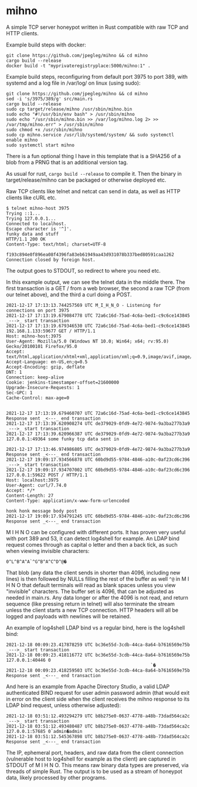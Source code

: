 # mihno
A simple TCP server honeypot written in Rust compatible with raw TCP and HTTP clients.

Example build steps with docker:

```
git clone https://github.com/jpegleg/mihno && cd mihno
cargo build --release
docker build -t "myprivateregistryplace:5000/mihno:1" .
```

Example build steps, reconfiguring from default port 3975 to port 389, with systemd and a log file in /var/log/ on linux (using sudo):

```
git clone https://github.com/jpegleg/mihno && cd mihno
sed -i 's/3975/389/g' src/main.rs
cargo build --release
sudo cp target/release/mihno /usr/sbin/mihno.bin
sudo echo "#!/usr/bin/env bash" > /usr/sbin/mihno
sudo echo "/usr/sbin/mihno.bin >> /var/log/mihno.log 2> >> /var/tmp/mihno.err" > /usr/sbin/mihno
sudo chmod +x /usr/sbin/mihno
sudo cp mihno.service /usr/lib/systemd/system/ && sudo systemctl enable mihno
sudo systemctl start mihno
```

There is a fun optional thing I have in this template that is a SHA256 of a blob from a PRNG that is an additional
version tag. 

As usual for rust, `cargo build --release` to compile it. Then the binary in target/release/mihno can be packaged or otherwise deployed etc.

Raw TCP clients like telnet and netcat can send in data, as well as HTTP clients
like cURL etc.

```
$ telnet mihno-host 3975
Trying ::1...
Trying 127.0.0.1...
Connected to localhost.
Escape character is '^]'.
funky data and stuff
HTTP/1.1 200 OK
Content-Type: text/html; charset=UTF-8

f193c894e0f896ea08f4396fa83eb61949aa43d931078b337bed80591caa1262
Connection closed by foreign host.
```


The output goes to STDOUT, so redirect to where you need etc.

In this example output, we can see the telnet data in the middle there. The first transaction is a GET / from a web browser,
the second a raw TCP (from our telnet above), and the third a curl doing a POST.

```
2021-12-17 17:13:13.744257569 UTC M_I_H_N_O - Listening for connections on port 3975
2021-12-17 17:13:19.679084778 UTC 72a6c16d-75ad-4c6a-bed1-c9c6ce143845  _--->_ start transaction
2021-12-17 17:13:19.679346530 UTC 72a6c16d-75ad-4c6a-bed1-c9c6ce143845 192.168.1.133:59677 GET / HTTP/1.1
Host: mihno-host:3975
User-Agent: Mozilla/5.0 (Windows NT 10.0; Win64; x64; rv:95.0) Gecko/20100101 Firefox/95.0
Accept: text/html,application/xhtml+xml,application/xml;q=0.9,image/avif,image/webp,*/*;q=0.8
Accept-Language: en-US,en;q=0.5
Accept-Encoding: gzip, deflate
DNT: 1
Connection: keep-alive
Cookie: jenkins-timestamper-offset=21600000
Upgrade-Insecure-Requests: 1
Sec-GPC: 1
Cache-Control: max-age=0


2021-12-17 17:13:19.679460707 UTC 72a6c16d-75ad-4c6a-bed1-c9c6ce143845 Response sent _<---_ end transaction
2021-12-17 17:13:39.620908274 UTC de379029-0fd9-4e72-9874-9a3ba277b3a9  _--->_ start transaction
2021-12-17 17:13:39.620966387 UTC de379029-0fd9-4e72-9874-9a3ba277b3a9 127.0.0.1:49364 some funky tcp data sent in

2021-12-17 17:13:46.974986805 UTC de379029-0fd9-4e72-9874-9a3ba277b3a9 Response sent _<---_ end transaction
2021-12-17 19:09:17.934566878 UTC 60bd9d55-9784-4846-a10c-0af23cd6c396  _--->_ start transaction
2021-12-17 19:09:17.934707002 UTC 60bd9d55-9784-4846-a10c-0af23cd6c396 127.0.0.1:59622 POST / HTTP/1.1
Host: localhost:3975
User-Agent: curl/7.74.0
Accept: */*
Content-Length: 27
Content-Type: application/x-www-form-urlencoded

honk honk message body post
2021-12-17 19:09:17.934791245 UTC 60bd9d55-9784-4846-a10c-0af23cd6c396 Response sent _<---_ end transaction

```


M I H N O can be configured with different ports. It has proven very useful with port 389 and 53, it can detect log4shell for example. An LDAP bind request comes through as capital o letter and then a back tick, as such when viewing invisible characters: 

```
0^L^B^A^A`^G^B^A^C^D^@�
```
That blob (any data the client sends in shorter than 4096, including new lines) is then followed by NULLs filling the rest of the buffer as well `^@` in M I H N O that default terminals will read as blank spaces unless you view "invisible" characters. The buffer set is 4096, that can be adjusted as needed in main.rs. Any data longer or after the 4096 is not read, and return sequence (like pressing return in telnet) will also terminate the stream unless the client starts a new TCP connection. HTTP headers will all be logged and payloads with newlines will be retained.

An example of log4shell LDAP bind vs a regular bind, here is the log4shell bind:

```
2021-12-18 00:09:23.417878259 UTC bc36e55d-3cdb-44ca-8a64-b7616569e75b  _--->_ start transaction
2021-12-18 00:09:23.418116772 UTC bc36e55d-3cdb-44ca-8a64-b7616569e75b 127.0.0.1:40446 0
                                                       `�
2021-12-18 00:09:23.418259503 UTC bc36e55d-3cdb-44ca-8a64-b7616569e75b Response sent _<---_ end transaction
```

And here is an example from Apache Directory Studio, a valid LDAP authenticated BIND request for user admin password admin (that would exit in error on the client side when the client receives the mihno response to its LDAP bind request, unless otherwise adjusted):

```
2021-12-18 03:51:12.493294279 UTC b8b275e0-0637-4778-a48b-73dad564ca2c  _--->_ start transaction
2021-12-18 03:51:12.493480487 UTC b8b275e0-0637-4778-a48b-73dad564ca2c 127.0.0.1:57685 0`admin�admin
2021-12-18 03:51:12.545367898 UTC b8b275e0-0637-4778-a48b-73dad564ca2c Response sent _<---_ end transaction
```

The IP, ephemeral port, headers, and raw data from the client connection (vulnerable host to log4shell for example as the client) are captured in STDOUT of M I H N O. This means raw binary data types are preserved, via threads of simple Rust. The output is to be used as a stream of honeypot data, likely processed by other programs.

